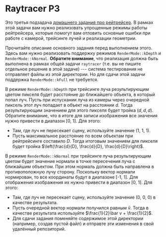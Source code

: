 # Raytracer P3

Это третья подзадача [домашнего задания про рейтрейсер](../raytracer). В рамках этой задачи вам нужно реализовать упрощенные режимы работы рейтрейсера, которые помогут вам отловить основные ошибки при работе с камерой, трейсинге лучей и реализации геометрии.

Прочитайте описание основного задания перед выполнением этого. Здесь вам нужно реализовать поддержку режимов `RenderMode::kDepth` и `RenderMode::kNormal`. **Обратите внимание**, что реализация должна быть выполнена в рамках общей задачи `raytracer` (т.е. вы не пишите отдельное решение в этой задаче) --- система тестирования не отправляет файлы из этой директории. Но для сдачи этой задачи поддержка `RenderMode::kFull` не требуется.

В режиме `RenderMode::kDepth` при трейсинге луча результирующим цветом пикселя будет расстояние до ближайшего объекта, в который попал луч. Пусть при испускании луча из камеры через очередной пиксель этот луч попадает в объект на расстоянии $`d`$. Тогда результирующим значением для этого пикселя будет тройка $`(d, d, d)`$. Обратите внимание, что в итоге для записи изображения все значения нужно привести в диапазон [0, 1]. Для этого:

* Там, где луч не пересекает сцену, используйте значение (1, 1, 1).
* Пусть максимальное расстояние по всем объектам при рейтрейсинге составило $`D`$. Тогда итоговым значением для пикселя будет тройка $`\left(\frac{d}{D}, \frac{d}{D}, \frac{d}{D}\right)`$.

В режиме `RenderMode::kNormal` при трейсинге луча результирующим цветом будет значение нормали в точке пересечения луча с ближайшим объектом. При этом нормаль должна быть направлена в противоположную лучу сторону. Поскольку вектор нормали нормирован, то все координаты будут в диапазоне [-1, 1]. Для отображения изображения их нужно привести в диапазон [0, 1]. Для этого:

* Там, где луч не пересекает сцену, используйте значение (0, 0, 0) в качестве результата.
* Пусть очередной вектор нормали получился равным $`\bar v`$. Тогда в качестве результата используйте $`\frac{1}{2}\bar v + \frac{1}{2}`$.
* Для сдачи задания поменяйте содержимое этой директории (например, создав пустой файл)
и отправте эти изменения в свой удалённый репозиторий.

